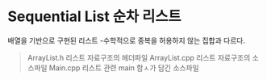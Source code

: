 Sequential List
  순차 리스트
  ===
  
  배열을 기반으로 구현된 리스트
  -수학적으로 중복을 허용하지 않는 집합과 다르다.
  
  >ArrayList.h 리스트 자료구조의 헤더파일
  >ArrayList.cpp 리스트 자료구조의 소스파일
  >Main.cpp 리스트 관련 main 함ㅅ가 담긴 소스파일
